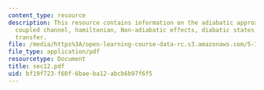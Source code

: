 ```yaml
---
content_type: resource
description: This resource contains information on the adiabatic approximation, the
  coupled channel, hamiltonian, Non-adiabatic effects, diabatic states, and electron
  transfer.
file: /media/https%3A/open-learning-course-data-rc.s3.amazonaws.com/5-73-introductory-quantum-mechanics-i-fall-2005/bf19f723f60f6baeba12abcb6b97f6f5_sec12.pdf
file_type: application/pdf
resourcetype: Document
title: sec12.pdf
uid: bf19f723-f60f-6bae-ba12-abcb6b97f6f5
---
```


